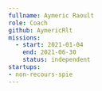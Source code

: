 ```yaml
---
fullname: Aymeric Raoult
role: Coach
github: AymericRlt
missions:
  - start: 2021-01-04
    end: 2021-06-30
    status: independent
startups:
- non-recours-spie
---
```

